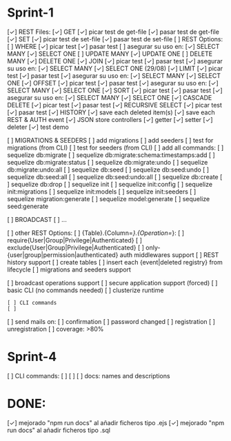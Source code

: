 # Sprint-1

  [✓] REST Files:
    [✓] GET
      [✓] picar test de get-file
      [✓] pasar test de get-file
    [✓] SET
      [✓] picar test de set-file
      [✓] pasar test de set-file
  [ ] REST Options:
    [ ] WHERE
      [✓] picar test
      [✓] pasar test
      [ ] asegurar su uso en:
        [✓] SELECT MANY
        [✓] SELECT ONE
        [ ] UPDATE MANY
        [✓] UPDATE ONE
        [ ] DELETE MANY
        [✓] DELETE ONE
    [✓] JOIN
      [✓] picar test
      [✓] pasar test
      [✓] asegurar su uso en:
        [✓] SELECT MANY
        [✓] SELECT ONE
    (29/08)
    [✓] LIMIT 
      [✓] picar test
      [✓] pasar test
      [✓] asegurar su uso en:
        [✓] SELECT MANY
        [✓] SELECT ONE
    [✓] OFFSET
      [✓] picar test
      [✓] pasar test
      [✓] asegurar su uso en:
        [✓] SELECT MANY
        [✓] SELECT ONE
    [✓] SORT
      [✓] picar test
      [✓] pasar test
      [✓] asegurar su uso en:
        [✓] SELECT MANY
        [✓] SELECT ONE
    [✓] CASCADE DELETE
      [✓] picar test
      [✓] pasar test
    [✓] RECURSIVE SELECT
      [✓] picar test
      [✓] pasar test
  [✓] HISTORY
    [✓] save each deleted item(s)
    [✓] save each REST & AUTH event
  [✓] JSON store controllers
    [✓] getter
    [✓] setter
    [✓] deleter
    [✓] test demo

  [ ] MIGRATIONS & SEEDERS
    [ ] add migrations
    [ ] add seeders
    [ ] test for migrations (from CLI)
    [ ] test for seeders (from CLI)
    [ ] add all commands:
      [ ] sequelize db:migrate
      [ ] sequelize db:migrate:schema:timestamps:add
      [ ] sequelize db:migrate:status
      [ ] sequelize db:migrate:undo
      [ ] sequelize db:migrate:undo:all
      [ ] sequelize db:seed
      [ ] sequelize db:seed:undo
      [ ] sequelize db:seed:all
      [ ] sequelize db:seed:undo:all
      [ ] sequelize db:create
      [ ] sequelize db:drop
      [ ] sequelize init
      [ ] sequelize init:config
      [ ] sequelize init:migrations
      [ ] sequelize init:models
      [ ] sequelize init:seeders
      [ ] sequelize migration:generate
      [ ] sequelize model:generate
      [ ] sequelize seed:generate

























  [ ] BROADCAST
    [ ] ...
    
  [ ] other REST Options:
    [ ] {Table}.{Column=*}.{Operation=*}:
      [ ] require{User|Group|Privilege|Authenticated}
      [ ] exclude{User|Group|Privilege|Authenticated}
  [ ] only-{user|group|permission|authenticated} auth middlewares support
  [ ] REST history support
    [ ] create tables
    [ ] insert each {event|deleted registry} from lifecycle
  [ ] migrations and seeders support

  [ ] broadcast operations support
  [ ] secure application support (forced)
  [ ] basic CLI (no commands needed)
  [ ] clusterize runtime

    [ ] CLI commands
    [ ] 
  [ ] send mails on:
    [ ] confirmation
    [ ] password changed
    [ ] registration
    [ ] unregistration
  [ ] coverage: >80%

# Sprint-4

  [ ] CLI commands:
    [ ] 
  [ ] 
  [ ] docs: names and descriptions

# DONE:

  [✓] mejorado "npm run docs" al añadir ficheros tipo .ejs
  [✓] mejorado "npm run docs" al añadir ficheros tipo .sql